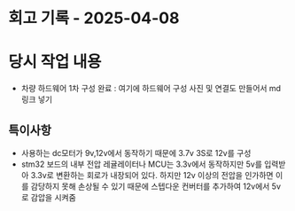 # 회고 기록 - 2025-04-08

# 당시 작업 내용 
- 차량 하드웨어 1차 구성 완료 : 여기에 하드웨어 구성 사진 및 연결도 만들어서 md 링크 넣기

## 특이사항
- 사용하는 dc모터가 9v,12v에서 동작하기 때문에 3.7v 3S로 12v를 구성   
- stm32 보드의 내부 전압 레귤레이터나 MCU는 3.3v에서 동작하지만 5v를 입력받아 3.3v로 변환하는 회로가 내장되어 있다. 하지만 12v 이상의 전압을 인가하면 이를 감당하지 못해 손상될 수 있기 때문에 스텝다운 컨버터를 추가하여 12v에서 5v로 감압을 시켜줌